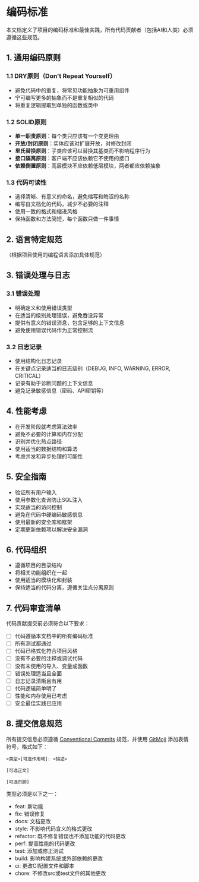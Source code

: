 # 编码标准

本文档定义了项目的编码标准和最佳实践，所有代码贡献者（包括AI和人类）必须遵循这些规范。

## 1. 通用编码原则

### 1.1 DRY原则（Don't Repeat Yourself）

- 避免代码中的重复，将常见功能抽象为可重用组件
- 宁可编写更多的抽象而不是重复相似的代码
- 将重复逻辑提取到单独的函数或类中

### 1.2 SOLID原则

- **单一职责原则**：每个类只应该有一个变更理由
- **开放/封闭原则**：实体应该对扩展开放，对修改封闭
- **里氏替换原则**：子类应该可以替换其基类而不影响程序行为
- **接口隔离原则**：客户端不应该依赖它不使用的接口
- **依赖倒置原则**：高层模块不应依赖低层模块，两者都应依赖抽象

### 1.3 代码可读性

- 选择清晰、有意义的命名，避免缩写和晦涩的名称
- 编写自文档化的代码，减少不必要的注释
- 使用一致的格式和缩进风格
- 保持函数和方法简短，每个函数只做一件事情

## 2. 语言特定规范

（根据项目使用的编程语言添加具体规范）

## 3. 错误处理与日志

### 3.1 错误处理

- 明确定义和使用错误类型
- 在适当的级别处理错误，避免吞没异常
- 提供有意义的错误消息，包含足够的上下文信息
- 避免使用错误代码作为正常控制流

### 3.2 日志记录

- 使用结构化日志记录
- 在关键点记录适当的日志级别（DEBUG, INFO, WARNING, ERROR, CRITICAL）
- 记录有助于诊断问题的上下文信息
- 避免记录敏感信息（密码、API密钥等）

## 4. 性能考虑

- 在开发阶段就考虑算法效率
- 避免不必要的计算和内存分配
- 识别并优化热点路径
- 使用适当的数据结构和算法
- 考虑并发和异步处理的可能性

## 5. 安全指南

- 验证所有用户输入
- 使用参数化查询防止SQL注入
- 实现适当的访问控制
- 避免在代码中硬编码敏感信息
- 使用最新的安全库和框架
- 定期更新依赖项以解决安全漏洞

## 6. 代码组织

- 遵循项目的目录结构
- 将相关功能组织在一起
- 使用适当的模块化和封装
- 保持适当的代码分离，遵循关注点分离原则

## 7. 代码审查清单

代码贡献提交前必须符合以下要求：

- [ ] 代码遵循本文档中的所有编码标准
- [ ] 所有测试都通过
- [ ] 代码已格式化符合项目风格
- [ ] 没有不必要的注释或调试代码
- [ ] 没有未使用的导入、变量或函数
- [ ] 错误处理适当且全面
- [ ] 日志记录清晰且有用
- [ ] 代码逻辑简单明了
- [ ] 性能和内存使用已考虑
- [ ] 安全最佳实践已应用

## 8. 提交信息规范

所有提交信息必须遵循 [Conventional Commits](https://www.conventionalcommits.org/) 规范，并使用 [GitMoji](https://gitmoji.dev/) 添加表情符号，格式如下：

```
<类型>[可选作用域]: <描述>

[可选正文]

[可选页脚]
```

类型必须是以下之一：

- feat: 新功能
- fix: 错误修复
- docs: 文档更改
- style: 不影响代码含义的格式更改
- refactor: 既不修复错误也不添加功能的代码更改
- perf: 提高性能的代码更改
- test: 添加或修正测试
- build: 影响构建系统或外部依赖的更改
- ci: 更改CI配置文件和脚本
- chore: 不修改src或test文件的其他更改